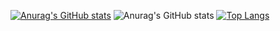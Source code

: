 [![Anurag's GitHub stats](https://github-readme-stats.vercel.app/api?username=Bicheng-guo)](https://github.com/anuraghazra/github-readme-stats)
![Anurag's GitHub stats](https://github-readme-stats.vercel.app/api?username=Bicheng-guo&count_private=true)
[![Top Langs](https://github-readme-stats.vercel.app/api/top-langs/?username=Bicheng-guo)](https://github.com/anuraghazra/github-readme-stats)
